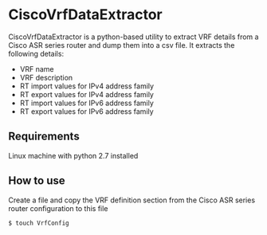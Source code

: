 # CiscoVrfDataExtractor
CiscoVrfDataExtractor is a python-based utility to extract VRF details from a Cisco ASR series router and dump them into a csv file. It extracts the following details:

- VRF name
- VRF description
- RT import values for IPv4 address family
- RT export values for IPv4 address family
- RT import values for IPv6 address family
- RT export values for IPv6 address family

## Requirements
Linux machine with python 2.7 installed

## How to use
Create a file and copy the VRF definition section from the Cisco ASR series router configuration to this file

```
$ touch VrfConfig
```
